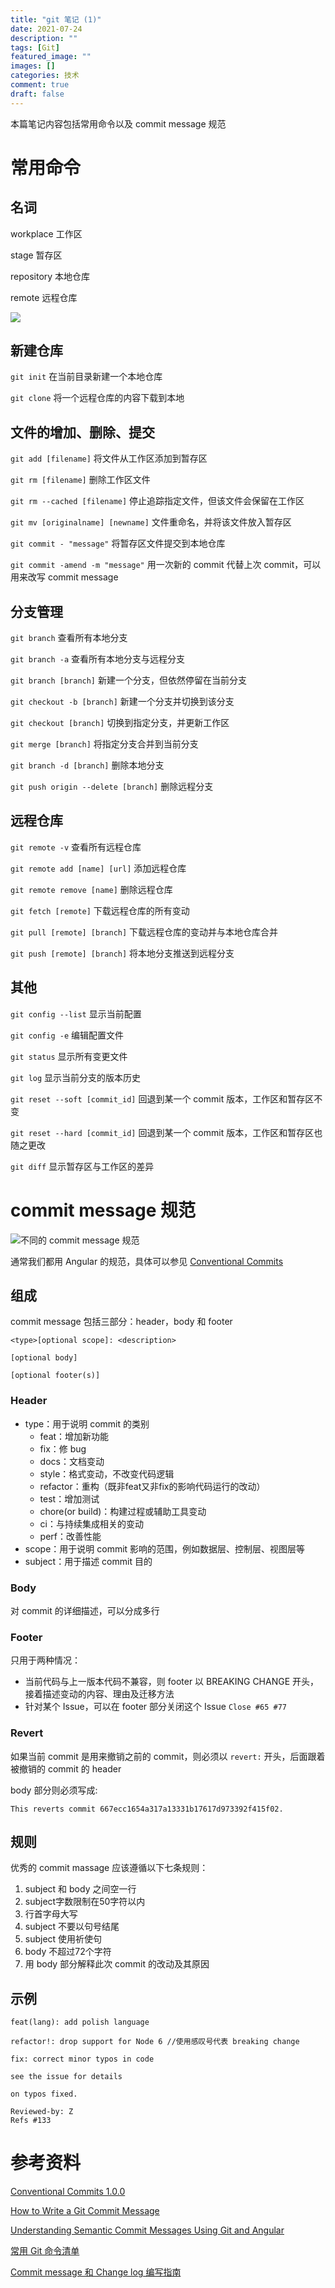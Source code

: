 ```yaml
---
title: "git 笔记 (1)"
date: 2021-07-24
description: ""
tags: [Git]
featured_image: ""
images: []
categories: 技术
comment: true
draft: false
---
```


本篇笔记内容包括常用命令以及 commit message 规范

# 常用命令

## 名词

workplace 工作区 

stage 暂存区

repository 本地仓库

remote 远程仓库

![](https://www.ruanyifeng.com/blogimg/asset/2015/bg2015120901.png)

## 新建仓库

`git init` 在当前目录新建一个本地仓库

`git clone` 将一个远程仓库的内容下载到本地

## 文件的增加、删除、提交

`git add [filename]` 将文件从工作区添加到暂存区

`git rm [filename]` 删除工作区文件

`git rm --cached [filename]` 停止追踪指定文件，但该文件会保留在工作区

`git mv [originalname] [newname]` 文件重命名，并将该文件放入暂存区

`git commit - "message"` 将暂存区文件提交到本地仓库

`git commit -amend -m "message"` 用一次新的 commit 代替上次 commit，可以用来改写 commit message

## 分支管理

`git branch` 查看所有本地分支

`git branch -a` 查看所有本地分支与远程分支

`git branch [branch]` 新建一个分支，但依然停留在当前分支

`git checkout -b [branch]` 新建一个分支并切换到该分支

`git checkout [branch]` 切换到指定分支，并更新工作区

`git merge [branch]` 将指定分支合并到当前分支

`git branch -d [branch]` 删除本地分支

`git push origin --delete [branch]` 删除远程分支

## 远程仓库

`git remote -v` 查看所有远程仓库

`git remote add [name] [url]` 添加远程仓库

`git remote remove [name]` 删除远程仓库

`git fetch [remote]` 下载远程仓库的所有变动

`git pull [remote] [branch]` 下载远程仓库的变动并与本地仓库合并

`git push [remote] [branch]` 将本地分支推送到远程分支

## 其他

`git config --list` 显示当前配置

`git config -e` 编辑配置文件

`git status` 显示所有变更文件

`git log` 显示当前分支的版本历史

`git reset --soft [commit_id]` 回退到某一个 commit 版本，工作区和暂存区不变

`git reset --hard [commit_id]` 回退到某一个 commit 版本，工作区和暂存区也随之更改

`git diff` 显示暂存区与工作区的差异


# commit message 规范

![不同的 commit message 规范](https://d33wubrfki0l68.cloudfront.net/eb16595d0c6862c0c013a36c339317a4d82bdce7/9195b/images/posts/2019-11-01-understanding-semantic-commit-messages-using-git-and-angular/conventions-diagram.png)

通常我们都用 Angular 的规范，具体可以参见 [Conventional Commits](https://www.conventionalcommits.org/en/v1.0.0/)

## 组成

commit message 包括三部分：header，body 和 footer

```
<type>[optional scope]: <description>

[optional body]

[optional footer(s)]
```

### Header

- type：用于说明 commit 的类别
    - feat：增加新功能
	- fix：修 bug
	- docs：文档变动
	- style：格式变动，不改变代码逻辑
	- refactor：重构（既非feat又非fix的影响代码运行的改动）
	- test：增加测试
	- chore(or build)：构建过程或辅助工具变动
	- ci：与持续集成相关的变动
	- perf：改善性能
- scope：用于说明 commit 影响的范围，例如数据层、控制层、视图层等
- subject：用于描述 commit 目的

### Body

对 commit 的详细描述，可以分成多行

### Footer

只用于两种情况：
  - 当前代码与上一版本代码不兼容，则 footer 以 BREAKING CHANGE 开头，接着描述变动的内容、理由及迁移方法
  - 针对某个 Issue，可以在 footer 部分关闭这个 Issue `Close #65 #77`

### Revert

如果当前 commit 是用来撤销之前的 commit，则必须以 `revert:` 开头，后面跟着被撤销的 commit 的 header 

body 部分则必须写成:
 ```
 This reverts commit 667ecc1654a317a13331b17617d973392f415f02.
 ```

## 规则

优秀的 commit massage 应该遵循以下七条规则：

1. subject 和 body 之间空一行
2. subject字数限制在50字符以内
3. 行首字母大写
4. subject 不要以句号结尾
5. subject 使用祈使句
6. body 不超过72个字符
7. 用 body 部分解释此次 commit 的改动及其原因

## 示例

```
feat(lang): add polish language
```

```
refactor!: drop support for Node 6 //使用感叹号代表 breaking change
``` 

```
fix: correct minor typos in code

see the issue for details

on typos fixed.

Reviewed-by: Z
Refs #133
```

# 参考资料

[Conventional Commits 1.0.0](https://www.conventionalcommits.org/en/v1.0.0/)

[How to Write a Git Commit Message](https://chris.beams.io/posts/git-commit/)

[Understanding Semantic Commit Messages Using Git and Angular](https://nitayneeman.com/posts/understanding-semantic-commit-messages-using-git-and-angular/)

[常用 Git 命令清单](https://www.ruanyifeng.com/blog/2015/12/git-cheat-sheet.html)

[Commit message 和 Change log 编写指南](https://www.ruanyifeng.com/blog/2016/01/commit_message_change_log.html)